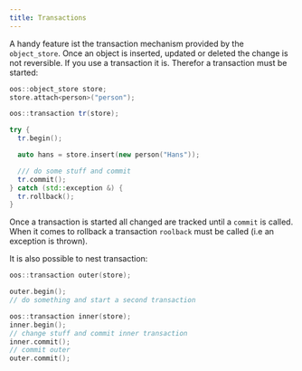 ```yaml
---
title: Transactions
---
```


A handy feature ist the transaction mechanism provided by the ```object_store```. Once an
object is inserted, updated or deleted the change is not reversible. If you use a transaction
it is. Therefor a transaction must be started:

```cpp
oos::object_store store;
store.attach<person>("person");

oos::transaction tr(store);

try {
  tr.begin();

  auto hans = store.insert(new person("Hans"));

  /// do some stuff and commit
  tr.commit();
} catch (std::exception &) {
  tr.rollback();
}
```

Once a transaction is started all changed are tracked until a ```commit``` is called. When it
comes to rollback a transaction ```roolback``` must be called (i.e an exception is thrown).
 
It is also possible to nest transaction:

```cpp
oos::transaction outer(store);

outer.begin();
// do something and start a second transaction

oos::transaction inner(store);
inner.begin();
// change stuff and commit inner transaction
inner.commit();
// commit outer
outer.commit();
```
